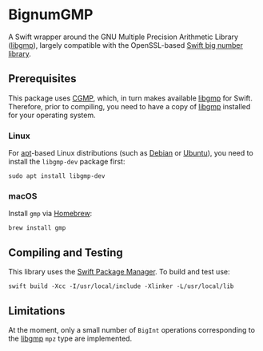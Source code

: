 # BignumGMP
A Swift wrapper around the GNU Multiple Precision Arithmetic Library ([libgmp](https://gmplib.org/)), largely compatible with the OpenSSL-based [Swift big number library](https://github.com/Bouke/Bignum).

## Prerequisites

This package uses [CGMP](), which, in turn makes available [libgmp](https://gmplib.org/) for Swift.
Therefore, prior to compiling, you need to have a copy of [libgmp](https://gmplib.org/) installed for your operating system.

### Linux

For [apt](https://wiki.debian.org/Apt)-based Linux distributions (such as [Debian](https://www.debian.org) or [Ubuntu](https://www.ubuntu.com)), you need to install the `libgmp-dev` package first:

	sudo apt install libgmp-dev

### macOS

Install `gmp` via [Homebrew](http://brew.sh/):

	brew install gmp

## Compiling and Testing

This library uses the [Swift Package Manager](https://swift.org/package-manager/).  To build and test use:

	swift build -Xcc -I/usr/local/include -Xlinker -L/usr/local/lib
	

## Limitations

At the moment, only a small number of `BigInt` operations corresponding to the [libgmp](https://gmplib.org/) `mpz` type are implemented. 